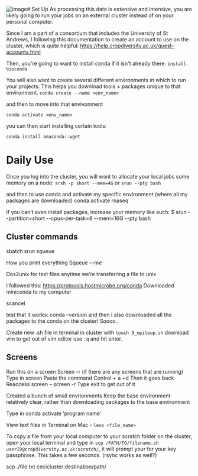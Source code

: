 ![image](https://github.com/vlitzke/kitchenflies/assets/45816606/ff2e62b2-7b27-435b-983b-5f23dd30bfd1)# Set Up
As processing this data is extensive and intensive, you are likely going to run your jobs on an external cluster instead of on your personal computer. 

Since I am a part of a consortium that includes the University of St Andrews, I following this documentation to create an account to use on the cluster, which is quite helpful: <https://help.cropdiversity.ac.uk/guest-accounts.html>

Then, you're going to want to install conda if it isn't already there:
`install-bioconda`

You will also want to create several different environments in which to run your projects. This helps you download tools + packages unique to that environment. 
`conda create --name <env_name>`

and then to move into that envivonment 

`conda activate <env_name>`

you can then start installing certain tools:

`conda install anaconda::wget`

# Daily Use

Once you log into the cluster, you will want to allocate your local jobs some memory on a node: 
`srsh -p short --mem=4G` or `srun --pty bash` 

and then to use conda and activate my specific environment (where all my packages are downloaded)
conda activate rnaseq 

If you can’t even install packages, increase your memory like such: $ srun --partition=short --cpus-per-task=8 --mem=16G --pty bash



## Cluster commands 
sbatch
srun
squeue 

How you print everything 
Squeue –-me

Dos2unix for text files anytime we’re transferring a file to unix 

I followed this: https://protocols.hostmicrobe.org/conda
Downloaded miniconda to my computer

scancel <jobid>



test that it works: conda –version
and then I also downloaded all the packages to the conda on the cluster! 
Soooo..

Create new .sh file in terminal in cluster with `touch 9_mpileup.sh`
download vim
to get out of vim editor use `:q` and hit enter. 

## Screens 
Run this on a screen 
Screen -r (if there are any screens that are running)
Type in screen 
Paste the command 
Control + a +d 
Then it goes back 
Reaccess screen – screen -r 
Type exit to get out of it




Created a bunch of small envrionments
Keep the base environment relatively clear, rather than downloading packages to the base environment 

Type in conda activate ‘program name’ 

 View text files in Terminal on Mac - `less <file_name>` 

To copy a file from your local computer to your scratch folder on the cluster, open your local terminal and type in `scp /PATH/TO/filename.sh userID@cropdiversity.ac.uk:scratch/`, it will prompt your for your key passphrase. This takes a few seconds. (rsync works as well?) 

scp ./file.txt cecicluster:destination/path/
